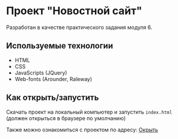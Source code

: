 # Проект "Новостной сайт"

Разработан в качестве практического задания модуля 6.

## Используемые технологии

* HTML
* CSS
* JavaScripts (JQuery)
* Web-fonts (Arounder, Raleway)

## Как открыть/запустить

Скачать проект на локальный компьютер и запустить ```index.html``` (должен открыться в браузере по умолчанию)

Также можно ознакомиться с проектом по адресу: [Окрыть](https://irrorr.github.io/html_six_module/)